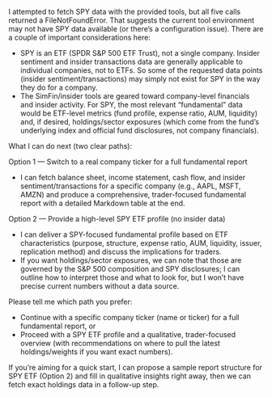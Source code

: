 I attempted to fetch SPY data with the provided tools, but all five calls returned a FileNotFoundError. That suggests the current tool environment may not have SPY data available (or there’s a configuration issue). There are a couple of important considerations here:

- SPY is an ETF (SPDR S&P 500 ETF Trust), not a single company. Insider sentiment and insider transactions data are generally applicable to individual companies, not to ETFs. So some of the requested data points (insider sentiment/transactions) may simply not exist for SPY in the way they do for a company.
- The SimFin/insider tools are geared toward company-level financials and insider activity. For SPY, the most relevant “fundamental” data would be ETF-level metrics (fund profile, expense ratio, AUM, liquidity) and, if desired, holdings/sector exposures (which come from the fund’s underlying index and official fund disclosures, not company financials).

What I can do next (two clear paths):

Option 1 — Switch to a real company ticker for a full fundamental report
- I can fetch balance sheet, income statement, cash flow, and insider sentiment/transactions for a specific company (e.g., AAPL, MSFT, AMZN) and produce a comprehensive, trader-focused fundamental report with a detailed Markdown table at the end.

Option 2 — Provide a high-level SPY ETF profile (no insider data)
- I can deliver a SPY-focused fundamental profile based on ETF characteristics (purpose, structure, expense ratio, AUM, liquidity, issuer, replication method) and discuss the implications for traders.
- If you want holdings/sector exposures, we can note that those are governed by the S&P 500 composition and SPY disclosures; I can outline how to interpret those and what to look for, but I won’t have precise current numbers without a data source.

Please tell me which path you prefer:
- Continue with a specific company ticker (name or ticker) for a full fundamental report, or
- Proceed with a SPY ETF profile and a qualitative, trader-focused overview (with recommendations on where to pull the latest holdings/weights if you want exact numbers).

If you’re aiming for a quick start, I can propose a sample report structure for SPY ETF (Option 2) and fill in qualitative insights right away, then we can fetch exact holdings data in a follow-up step.